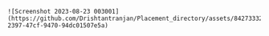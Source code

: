 `````````````````````````````````````````````````````````````````````````````````````````````````
![Screenshot 2023-08-23 003001](https://github.com/Drishtantranjan/Placement_directory/assets/84273332/10f15606-2397-47cf-9470-94dc01507e5a)
``````````````````````````````````````````````````````````````````````````````````````````````````
